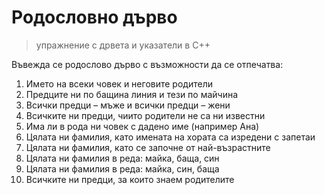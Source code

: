 # Родословно дърво

> упражнение с дрвета и указатели в C++

Въвежда се родослово дърво с възможности да се отпечатва:

1. Името на всеки човек и неговите родители
2. Предците ни по бащина линия и тези по майчина
3. Всички предци – мъже и всички предци – жени
4. Всичките ни предци, чиито родители не са ни известни
5. Има ли в рода ни човек с дадено име (например Ана)
6. Цялата ни фамилия, като имената на хората са изредени с запетаи
7. Цялата ни фамилия, като се започне от най-възрастните
8. Цялата ни фамилия в реда: майка, баща, син
9. Цялата ни фамилия в реда: майка, син, баща
10. Всичките ни предци, за които знаем родителите